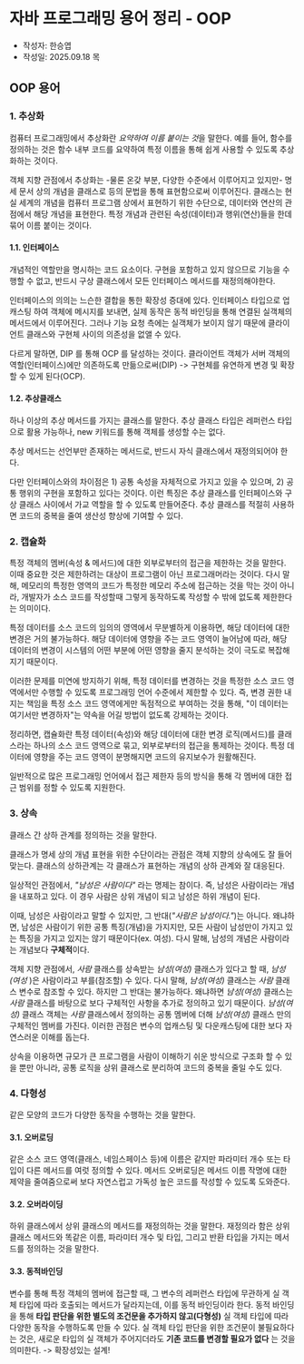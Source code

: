# 자바 프로그래밍 용어 정리 - OOP

- 작성자: 한승엽
- 작성일: 2025.09.18 목

## OOP 용어

### 1. 추상화

컴퓨터 프로그래밍에서 추상화란 *요약하여 이름 붙이는 것*을 말한다.
예를 들어, 함수를 정의하는 것은 함수 내부 코드를 요약하여 특정 이름을 통해 쉽게 사용할 수 있도록 추상화하는 것이다.

객체 지향 관점에서 추상화는 -물론 온갖 부분, 다양한 수준에서 이루어지고 있지만- 명세 문서 상의 개념을 클래스로 등의 문법을 통해 표현함으로써 이루어진다. 클래스는 현실 세계의 개념을 컴퓨터 프로그램 상에서 표현하기 위한 수단으로, 데이터와 연산의 관점에서 해당 개념을 표현한다. 특정 개념과 관련된 속성(데이터)과 행위(연산)들을 한데 묶어 이름 붙이는 것이다.

#### 1.1. 인터페이스

개념적인 역할만을 명시하는 코드 요소이다.
구현을 포함하고 있지 않으므로 기능을 수행할 수 없고, 반드시 구상 클래스에서 모든 인터페이스 메서드를 재정의해야한다.

인터페이스의 의의는 느슨한 결합을 통한 확장성 증대에 있다. 인터페이스 타입으로 업캐스팅 하여 객체에 메시지를 보내면, 실제 동작은 동적 바인딩을 통해 연결된 실객체의 메서드에서 이루어진다. 그러나 기능 요청 측에는 실객체가 보이지 않기 때문에 클라이언트 클래스와 구현체 사이의 의존성을 없앨 수 있다.

다르게 말하면, DIP 를 통해 OCP 를 달성하는 것이다. 클라이언트 객체가 서버 객체의 역할(인터페이스)에만 의존하도록 만듦으로써(DIP) -> 구현체를 유연하게 변경 및 확장할 수 있게 된다(OCP).

#### 1.2. 추상클래스

하나 이상의 추상 메서드를 가지는 클래스를 말한다. 추상 클래스 타입은 레퍼런스 타입으로 활용 가능하나, new 키워드를 통해 객체를 생성할 수는 없다.

추상 메서드는 선언부만 존재하는 메서드로, 반드시 자식 클래스에서 재정의되어야 한다.

다만 인터페이스와의 차이점은 1) 공통 속성을 자체적으로 가지고 있을 수 있으며, 2) 공통 행위의 구현을 포함하고 있다는 것이다. 이런 특징은 추상 클래스를 인터페이스와 구상 클래스 사이에서 가교 역할을 할 수 있도록 만들어준다. 추상 클래스를 적절히 사용하면 코드의 중복을 줄여 생산성 향상에 기여할 수 있다.

### 2. 캡슐화

특정 객체의 멤버(속성 & 메서드)에 대한 외부로부터의 접근을 제한하는 것을 말한다. 이때 중요한 것은 제한하려는 대상이 프로그램이 아닌 프로그래머라는 것이다. 다시 말해, 메모리의 특정한 영역의 코드가 특정한 메모리 주소에 접근하는 것을 막는 것이 아니라, 개발자가 소스 코드를 작성할때 그렇게 동작하도록 작성할 수 밖에 없도록 제한한다는 의미이다.

특정 데이터를 소스 코드의 임의의 영역에서 무분별하게 이용하면, 해당 데이터에 대한 변경은 거의 불가능하다. 해당 데이터에 영향을 주는 코드 영역이 늘어남에 따라, 해당 데이터의 변경이 시스템의 어떤 부분에 어떤 영향을 줄지 분석하는 것이 극도로 복잡해지기 때문이다.

이러한 문제를 미연에 방지하기 위해, 특정 데이터를 변경하는 것을 특정한 소스 코드 영역에서만 수행할 수 있도록 프로그래밍 언어 수준에서 제한할 수 있다. 즉, 변경 권한 내지는 책임을 특정 소스 코드 영역에게만 독점적으로 부여하는 것을 통해, "이 데이터는 여기서만 변경하자"는 약속을 어길 방법이 없도록 강제하는 것이다.

정리하면, 캡슐화란 특정 데이터(속성)와 해당 데이터에 대한 변경 로직(메서드)를 클래스라는 하나의 소스 코드 영역으로 묶고, 외부로부터의 접근을 통제하는 것이다. 특정 데이터에 영향을 주는 코드 영역이 분명해지면 코드의 유지보수가 원활해진다.

일반적으로 많은 프로그래밍 언어에서 접근 제한자 등의 방식을 통해 각 멤버에 대한 접근 범위를 정할 수 있도록 지원한다.

### 3. 상속

클래스 간 상하 관계를 정의하는 것을 말한다.

클래스가 명세 상의 개념 표현을 위한 수단이라는 관점은 객체 지향의 상속에도 잘 들어맞는다. 클래스의 상하관계는 각 클래스가 표현하는 개념의 상하 관계와 잘 대응된다.

일상적인 관점에서, _"남성은 사람이다"_ 라는 명제는 참이다. 즉, 남성은 사람이라는 개념을 내포하고 있다. 이 경우 사람은 상위 개념이 되고 남성은 하위 개념이 된다.

이때, 남성은 사람이라고 말할 수 있지만, 그 반대(_"사람은 남성이다."_)는 아니다. 왜냐하면, 남성은 사람이기 위한 공통 특징(개념)을 가지지만, 모든 사람이 남성만이 가지고 있는 특징을 가지고 있지는 않기 때문이다(ex. 여성). 다시 말해, 남성의 개념은 사람이라는 개념보다 **구체적**이다.

객체 지향 관점에서, _사람_ 클래스를 상속받는 _남성(여성)_ 클래스가 있다고 할 때, *남성(여성* )은 사람이라고 부를(참조할) 수 있다. 다시 말해, _남성(여성)_ 클래스는 _사람_ 클래스 변수로 참조할 수 있다. 하지만 그 반대는 불가능하다. 왜냐하면 _남성(여성)_ 클래스는 _사람_ 클래스를 바탕으로 보다 구체적인 사항을 추가로 정의하고 있기 때문이다. _남성(여성)_ 클래스 객체는 _사람_ 클래스에서 정의하는 공통 멤버에 더해 _남성(여성)_ 클래스 만의 구체적인 멤버를 가진다. 이러한 관점은 변수의 업캐스팅 및 다운캐스팅에 대한 보다 자연스러운 이해를 돕는다.

상속을 이용하면 규모가 큰 프로그램을 사람이 이해하기 쉬운 방식으로 구조화 할 수 있을 뿐만 아니라, 공통 로직을 상위 클래스로 분리하여 코드의 중복을 줄일 수도 있다.

### 4. 다형성

같은 모양의 코드가 다양한 동작을 수행하는 것을 말한다.

#### 3.1. 오버로딩

같은 소스 코드 영역(클래스, 네임스페이스 등)에 이름은 같지만 파라미터 개수 또는 타입이 다른 메서드를 여럿 정의할 수 있다. 메서드 오버로딩은 메서드 이름 작명에 대한 제약을 줄여줌으로써 보다 자연스럽고 가독성 높은 코드를 작성할 수 있도록 도와준다.

#### 3.2. 오버라이딩

하위 클래스에서 상위 클래스의 메서드를 재정의하는 것을 말한다. 재정의라 함은 상위 클래스 메서드와 똑같은 이름, 파라미터 개수 및 타입, 그리고 반환 타입을 가지는 메서드를 정의하는 것을 말한다.

#### 3.3. 동적바인딩

변수를 통해 특정 객체의 멤버에 접근할 때, 그 변수의 레퍼런스 타입에 무관하게 실 객체 타입에 따라 호출되는 메서드가 달라지는데, 이를 동적 바인딩이라 한다. 동적 바인딩을 통해 **타입 판단을 위한 별도의 조건문을 추가하지 않고(다형성)** 실 객체 타입에 따라 다양한 동작을 수행하도록 만들 수 있다. 실 객체 타입 판단을 위한 조건문이 불필요하다는 것은, 새로운 타입의 실 객체가 주어지더라도 **기존 코드를 변경할 필요가 없다** 는 것을 의미한다. -> 확장성있는 설계!
